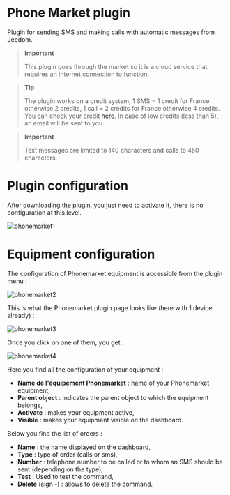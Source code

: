 # Phone Market plugin

Plugin for sending SMS and making calls with automatic messages from Jeedom.

> **Important**
>
> This plugin goes through the market so it is a cloud service that requires an internet connection to function.

> **Tip**
>
> The plugin works on a credit system, 1 SMS = 1 credit for France otherwise 2 credits, 1 call = 2 credits for France otherwise 4 credits. You can check your credit [here](http://market.jeedom.fr/index.php?v=d&p=profils&tab=sms). In case of low credits (less than 5), an email will be sent to you.

> **Important**
>
> Text messages are limited to 140 characters and calls to 450 characters.

# Plugin configuration 

After downloading the plugin, you just need to activate it, there is no configuration at this level.

![phonemarket1](../images/phonemarket1.PNG)

# Equipment configuration 

The configuration of Phonemarket equipment is accessible from the plugin menu :

![phonemarket2](../images/phonemarket2.PNG)

This is what the Phonemarket plugin page looks like (here with 1 device already) :

![phonemarket3](../images/phonemarket3.PNG)

Once you click on one of them, you get :

![phonemarket4](../images/phonemarket4.PNG)

Here you find all the configuration of your equipment :

-   **Name de l'équipement Phonemarket** : name of your Phonemarket equipment,
-   **Parent object** : indicates the parent object to which the equipment belongs,
-   **Activate** : makes your equipment active,
-   **Visible** : makes your equipment visible on the dashboard.

Below you find the list of orders :

-   **Name** : the name displayed on the dashboard,
-   **Type** : type of order (calls or sms),
-   **Number** : telephone number to be called or to whom an SMS should be sent (depending on the type),
-   **Test** : Used to test the command,
-   **Delete** (sign -) : allows to delete the command.
